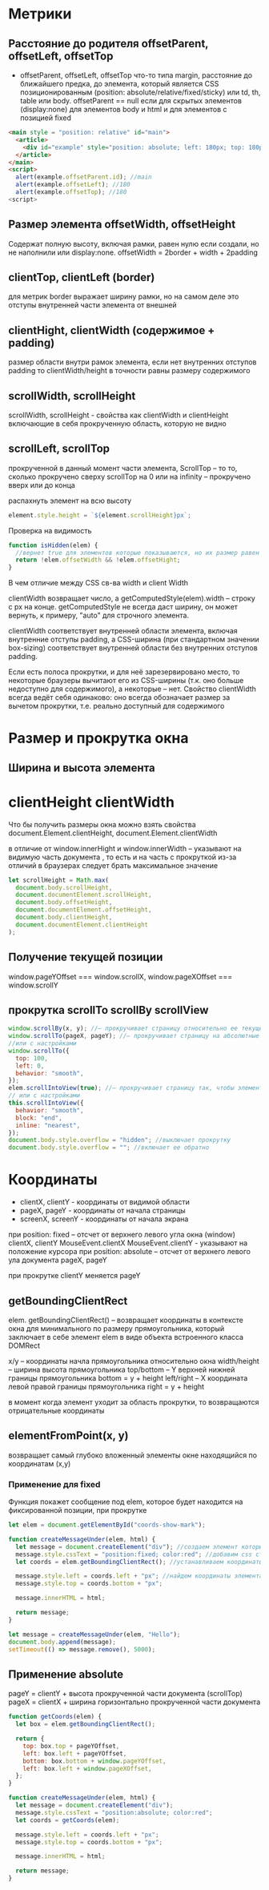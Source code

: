 # Метрики

## Расстояние до родителя offsetParent, offsetLeft, offsetTop

- offsetParent, offsetLeft, offsetTop что-то типа margin, расстояние до ближайшего предка, до элемента, который является CSS позиционированным (position: absolute/relative/fixed/sticky) или td, th, table или body. offsetParent == null если для скрытых элементов (display:none) для элементов body и html и для элементов с позицией fixed

```html
<main style = "position: relative" id="main">
  <article>
    <div id="example" style="position: absolute; left: 180px; top: 180px"></div>
  </article>
</main>
<script>
  alert(example.offsetParent.id); //main
  alert(example.offsetLeft); //180
  alert(example.offsetTop); //180
<script>
```

## Размер элемента offsetWidth, offsetHeight

Содержат полную высоту, включая рамки, равен нулю если создали, но не наполнили или display:none. offsetWidth = 2border + width + 2padding

## clientTop, clientLeft (border)

для метрик border выражает ширину рамки, но на самом деле это отступы внутренней части элемента от внешней

## clientHight, clientWidth (содержимое + padding)

размер области внутри рамок элемента, если нет внутренних отступов padding то clientWidth/height в точности равны размеру содержимого

## scrollWidth, scrollHeight

scrollWidth, scrollHeight - свойства как clientWidth и clientHeight включающие в себя прокрученную область, которую не видно

## scrollLeft, scrollTop

прокрученной в данный момент части элемента, ScrollTop – то то, сколько прокручено сверху scrollTop на 0 или на infinity – прокручено вверх или до конца

распахнуть элемент на всю высоту

```js
element.style.height = `${element.scrollHeight}px`;
```

Проверка на видимость

```js
function isHidden(elem) {
  //вернет true для элементов которые показываются, но их размер равен нулю
  return !elem.offsetWidth && !elem.offsetHight;
}
```

В чем отличие между CSS св-ва width и client Width

clientWidth возвращает число, а getComputedStyle(elem).width – строку с px на конце.
getComputedStyle не всегда даст ширину, он может вернуть, к примеру, "auto" для строчного элемента.

clientWidth соответствует внутренней области элемента, включая внутренние отступы padding, а CSS-ширина (при стандартном значении box-sizing) соответствует внутренней области без внутренних отступов padding.

Если есть полоса прокрутки, и для неё зарезервировано место, то некоторые браузеры вычитают его из CSS-ширины (т.к. оно больше недоступно для содержимого), а некоторые – нет. Свойство clientWidth всегда ведёт себя одинаково: оно всегда обозначает размер за вычетом прокрутки, т.е. реально доступный для содержимого

# Размер и прокрутка окна

## Ширина и высота элемента

# clientHeight clientWidth

Что бы получить размеры окна можно взять свойства document.Element.clientHeight, document.Element.clientWidth

в отличие от window.innerHight и window.innerWidth – указывают на видимую часть документа , то есть и на часть с прокруткой
из-за отличий в браузерах следует брать максимальное значение

```js
let scrollHeight = Math.max(
  document.body.scrollHeight,
  document.documentElement.scrollHeight,
  document.body.offsetHeight,
  document.documentElement.offsetHeight,
  document.body.clientHeight,
  document.documentElement.clientHeight
);
```

## Получение текущей позиции

window.pageYOffset === window.scrollX, window.pageXOffset === window.scrollY

## прокрутка scrollTo scrollBy scrollView

```js
window.scrollBy(x, y); //– прокручивает страницу относительно ее текущего положения
window.scrollTo(pageX, pageY); //– прокручивает страницу на абсолютные координаты, чтобы прокрутить в самое начало window.scrollTo(0,0)
//или с настройками
window.scrollTo({
  top: 100,
  left: 0,
  behavior: "smooth",
});
elem.scrollIntoView(true); //– прокручивает страницу так, чтобы элемент оказался сверху при top = true и внизу если top = false
// или с настройками
this.scrollIntoView({
  behavior: "smooth",
  block: "end",
  inline: "nearest",
});
document.body.style.overflow = "hidden"; //выключает прокрутку
document.body.style.overflow = ""; //включает ее обратно
```

# Координаты

- clientX, clientY - координаты от видимой области
- pageX, pageY - координаты от начала страницы
- screenX, screenY - координаты от начала экрана

при position: fixed – отсчет от верхнего левого угла окна (window) clientX, clientY
MouseEvent.clientX MouseEvent.clientY - указывают на положение курсора
при position: absolute – отсчет от верхнего левого ула документа pageX, pageY

при прокрутке clientY меняется pageY

## getBoundingClientRect

elem. getBoundingClientRect() – возвращает координаты в контексте окна для минимального по размеру прямоугольника, который заключает в себе элемент elem в виде объекта встроенного класса DOMRect

x/y – координаты начла прямоугольника относительно окна
width/height – ширина высота прямоугольника
top/bottom – Y верхней нижней границы прямоугольника bottom = y + height
left/right – X координата левой правой границы прямоугольника right = y + height

в момент когда элемент уходит за область прокрутки, то возвращаются отрицательные координаты

## elementFromPoint(x, y)

возвращает самый глубоко вложенный элементы окне находящийся по координатам (x,y)

### Применение для fixed

Функция покажет сообщение под elem, которое будет находится на фиксированной позиции, при прокрутке

```js
let elem = document.getElementById("coords-show-mark");

function createMessageUnder(elem, html) {
  let message = document.createElement("div"); //создаем элемент который будет содержать сообщение
  message.style.cssText = "position:fixed; color:red"; //добавим css стиль, из-за то, что Position:fixed то сообщение будет находится на одном месте даже при прокрутке
  let coords = elem.getBoundingClientRect(); //устанавливаем координаты

  message.style.left = coords.left + "px"; //найдем координаты элемента
  message.style.top = coords.bottom + "px";

  message.innerHTML = html;

  return message;
}

let message = createMessageUnder(elem, "Hello");
document.body.append(message);
setTimeout(() => message.remove(), 5000);
```

## Применение absolute

pageY = clientY + высота прокрученной части документа (scrollTop)
pageX = clientX + ширина горизонтально прокрученной части документа

```js
function getCoords(elem) {
  let box = elem.getBoundingClientRect();

  return {
    top: box.top + pageYOffset,
    left: box.left + pageYOffset,
    bottom: box.bottom + window.pageYOffset,
    left: box.left + window.pageXOffset,
  };
}

function createMessageUnder(elem, html) {
  let message = document.createElement("div");
  message.style.cssText = "position:absolute; color:red";
  let coords = getCoords(elem);

  message.style.left = coords.left + "px";
  message.style.top = coords.bottom + "px";

  message.innerHTML = html;

  return message;
}
```
